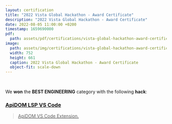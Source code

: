 ```yaml
---
layout: certification
title: "2022 Vista Global Hackathon - Award Certificate"
description: "2022 Vista Global Hackathon - Award Certificate"
date: 2022-08-05 11:00:00 +0200
timestamp: 1659690000
pdf:
  path: assets/pdf/certifications/vista-global-hackathon-award-certificate.pdf
image:
  path: assets/img/certifications/vista-global-hackathon-award-certificate.webp
  width: 752
  height: 661
  caption: 2022 Vista Global Hackathon - Award Certificate
  object-fit: scale-down
---
```


<br /> 

<p class="lead text-center">
  We <strong>won</strong> the <strong>BEST ENGINEERING</strong> category with 
  the following <strong>hack</strong>:
</p>

<div class="list-group">
  <a href="https://github.com/swagger-api/apidom-lsp-vscode" class="list-group-item list-group-item-action">
    <div class="d-flex w-100 justify-content-between">
      <h3 class="h5 mb-1"><i class="fa-brands fa-github"></i> ApiDOM LSP VS Code</h3>
    </div>
    <blockquote class="blockquote fs-6 mb-1">
      ApiDOM VS Code Extension.
    </blockquote>
    <script type="application/ld+json">
      {
        "@context": "https://schema.org",
        "@type": "SoftwareSourceCode",
        "author": { "@id": "{{ site.url }}" },
        "name": "ApiDOM LSP VS Code",
        "abstract": "ApiDOM VS Code Extension",
        "codeRepository": "https://github.com/swagger-api/apidom-lsp-vscode"
      }
    </script>
  </a>
</div>